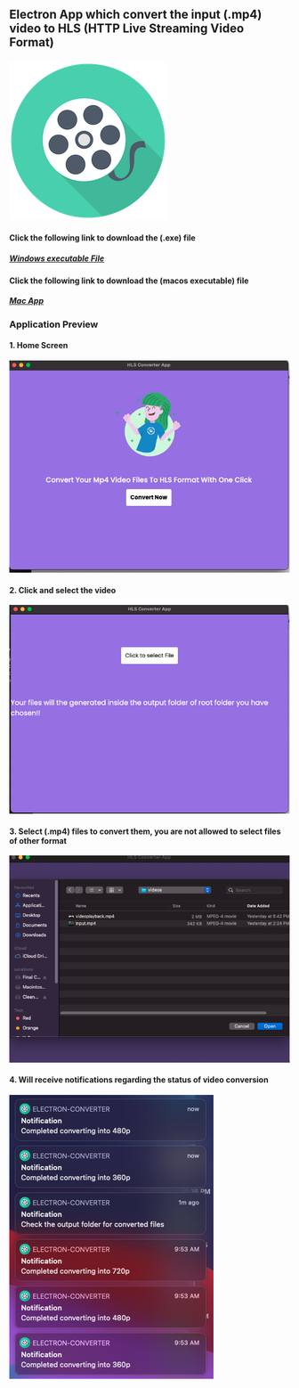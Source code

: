 ## Electron App which convert the input (.mp4) video to HLS (HTTP Live Streaming Video Format) 

### ![Home Screen](assets/icons/app.png)


#### Click the following link to download the (.exe) file
##### [Windows executable File](https://drive.google.com/file/d/10gvpZ6r2_DsUbBexA76vIDzHcbXVWvts/view?usp=sharing)


#### Click the following link to download the (macos executable) file
##### [Mac App](https://drive.google.com/drive/folders/1Kfb4FywhMDAHgWqFyLHV7X6W0cse05wg?usp=sharing)



### Application Preview
#### 1. Home Screen
![Home Screen](screenshots/home.png)


#### 2. Click and select the video
![Home Screen](screenshots/convert.png)


#### 3. Select (.mp4) files to convert them, you are not allowed to select files of other format
![Home Screen](screenshots/file-select.png)



#### 4. Will receive notifications regarding the status of video conversion
![Home Screen](screenshots/notification.png)